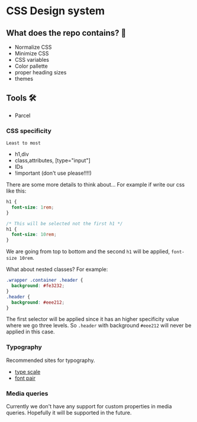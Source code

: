 # CSS Design system

## What does the repo contains? 📖

- Normalize CSS
- Minimize CSS
- CSS variables
- Color pallette
- proper heading sizes
- themes

## Tools 🛠

- Parcel

### CSS specificity

`Least to most`

- h1,div
- class,attributes, [type="input"]
- IDs
- !important (don't use please!!!!)

There are some more details to think about...
For example if write our css like this:

```css
h1 {
  font-size: 1rem;
}

/* This will be selected not the first h1 */
h1 {
  font-size: 10rem;
}
```

We are going from top to bottom and the second `h1` will be applied, `font-size 10rem`.

What about nested classes?
For example:

```css
.wrapper .container .header {
  background: #fe3232;
}
.header {
  background: #eee212;
}
```

The first selector will be applied since it has an higher specificity value where we go three levels.
So `.header` with background `#eee212` will never be applied in this case.

### Typography

Recommended sites for typography.

- [type scale](https://www.type-scale.com)
- [font pair](https://www.fontpair.co)

### Media queries

Currently we don't have any support for custom properties in media queries.
Hopefully it will be supported in the future.
